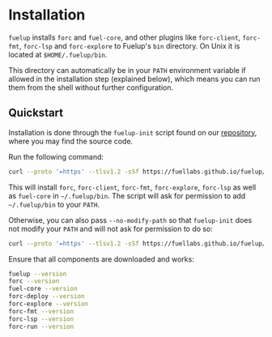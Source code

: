 # Installation

`fuelup` installs `forc` and `fuel-core`, and other plugins like
`forc-client`, `forc-fmt`, `forc-lsp` and `forc-explore` to Fuelup's `bin` directory.
On Unix it is located at `$HOME/.fuelup/bin`.

This directory can automatically be in your `PATH` environment variable if
allowed in the installation step (explained below), which means you can run them from the shell without further configuration.

## Quickstart

Installation is done through the `fuelup-init` script found on our [repository], where you may find the source code.

Run the following command:

```sh
curl --proto '=https' --tlsv1.2 -sSf https://fuellabs.github.io/fuelup/fuelup-init.sh | sh
```

This will install `forc`, `forc-client`, `forc-fmt`, `forc-explore`, `forc-lsp` as well as `fuel-core` in `~/.fuelup/bin`. The script will ask for permission to add `~/.fuelup/bin` to your `PATH`.

Otherwise, you can also pass `--no-modify-path` so that `fuelup-init` does not modify your `PATH` and will not ask for permission to do so:

```sh
curl --proto '=https' --tlsv1.2 -sSf https://fuellabs.github.io/fuelup/fuelup-init.sh | sh -s -- --no-modify-path
```

Ensure that all components are downloaded and works:

```sh
fuelup --version
forc --version
fuel-core --version
forc-deploy --version
forc-explore --version
forc-fmt --version
forc-lsp --version
forc-run --version
```

[repository]: https://github.com/FuelLabs/fuelup
